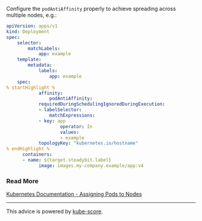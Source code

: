 Configure the ```podAntiAffinity``` properly to achieve spreading across multiple nodes, e.g.:

```yaml
apiVersion: apps/v1
kind: Deployment
spec:
	selector:
		matchLabels:
			app: example
	template:
		metadata:
			labels:
				app: example
  	spec:
% startHighlight %
			affinity:
				podAntiAffinity:
      		requiredDuringSchedulingIgnoredDuringExecution:
      		- labelSelector:
        		matchExpressions:
          	- key: app
        			operator: In
        			values:
          			- example
            topologyKey: "kubernetes.io/hostname"
% endHighlight %
      containers:
      - name: ${target.steadybit.label}
			image: images.my-company.example/app:v4
```

### Read More
[Kubernetes Documentation - Assigning Pods to Nodes](https://kubernetes.io/docs/concepts/configuration/assign-pod-node/)

---
This advice is powered by [kube-score](https://kube-score.com/).
